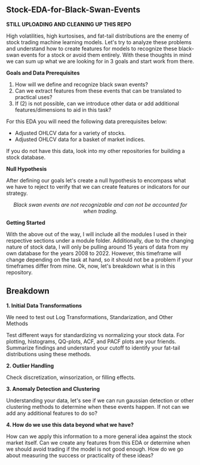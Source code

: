 ## Stock-EDA-for-Black-Swan-Events

**STILL UPLOADING AND CLEANING UP THIS REPO**

High volatilities, high kurtosises, and fat-tail distributions are the enemy of stock trading machine learning models. Let's try to analyze these problems and understand how to create features for models to recognize these black-swan events for a stock or avoid them entirely. With these thoughts in mind we can sum up what we are looking for in 3 goals and start work from there.

**Goals and Data Prerequisites**

1. How will we define and recognize black swan events?
2. Can we extract features from these events that can be translated to practical uses?
3. If (2) is not possible, can we introduce other data or add additional features/dimensions to aid in this task? 

For this EDA you will need the following data prerequisites below:
- Adjusted OHLCV data for a variety of stocks.
- Adjusted OHLCV data for a basket of market indices.

If you do not have this data, look into my other repositories for building a stock database.

**Null Hypothesis**

After defining our goals let's create a null hypothesis to encompass what we have to reject to verify that we can create features or indicators for our strategy.

<p align="center"> <em> Black swan events are not recognizable and can not be accounted for when trading. </p> </em>
 
**Getting Started**

With the above out of the way, I will include all the modules I used in their respective sections under a module folder. Additionally, due to the changing nature of stock data, I will only be pulling around 15 years of data from my own database for the years 2008 to 2022. However, this timeframe will change depending on the task at hand, so it should not be a problem if your timeframes differ from mine. Ok, now, let's breakdown what is in this repository.

## Breakdown

**1. Initial Data Transformations**

We need to test out Log Transformations, Standarization, and Other Methods

Test different ways for standardizing vs normalizing your stock data. For plotting, histograms, QQ-plots, ACF, and PACF plots are your friends. Summarize findings and understand your cutoff to identify your fat-tail distributions using these methods. 

**2. Outlier Handling**

Check discretization, winsorization, or filling effects.

**3. Anomaly Detection and Clustering**

Understanding your data, let's see if we can run gaussian detection or other clustering methods to determine when these events happen. If not can we add any additional features to do so?

**4. How do we use this data beyond what we have?**

How can we apply this information to a more general idea against the stock market itself. Can we create any features from this EDA or determine when we should avoid trading if the model is not good enough. How do we go about measuring the success or practicality of these ideas?
